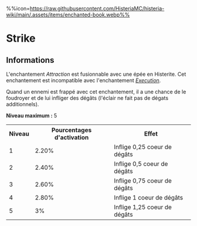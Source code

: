 %%icon=https://raw.githubusercontent.com/HisteriaMC/histeria-wiki/main/.assets/items/enchanted-book.webp%%
# Strike 

## Informations
L'enchantement *Attraction* est fusionnable avec une épée en Histerite. Cet enchantement est incompatible avec l'enchantement [*Execution*](https://histeria.fr/wiki/enchants/execution).

Quand un ennemi est frappé avec cet enchantement, il a une chance de le foudroyer et de lui infliger des dégâts (l'éclair ne fait pas de dégats additionnels).  

**Niveau maximum :** 5  

<table>
  <tr>
    <th>Niveau</th>
    <th>Pourcentages d'activation</th>
    <th>Effet</th>
  </tr>
  <tr>
    <td>1</td>
    <td>2.20%</td>
    <td>Inflige 0,25 coeur de dégâts</td>
  </tr>
  <tr>
    <td>2</td>
    <td>2.40%</td>
    <td>Inflige 0,5 coeur de dégâts</td>
  </tr>
  <tr>
    <td>3</td>
    <td>2.60%</td>
    <td>Inflige 0,75 coeur de dégâts</td>
  </tr>
  <tr>
    <td>4</td>
    <td>2.80%</td>
    <td>Inflige 1 coeur de dégâts</td>
  </tr>
  <tr>
    <td>5</td>
    <td>3%</td>
    <td>Inflige 1,25 coeur de dégâts</td>
   </tr>
</table>